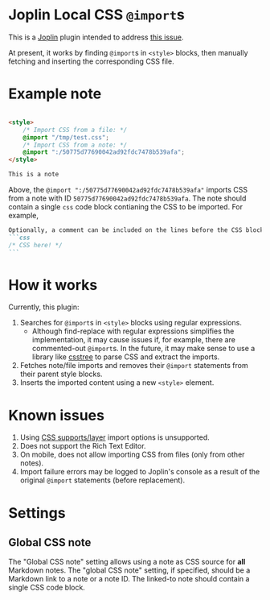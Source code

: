 # Joplin Local CSS `@import`s

This is a [Joplin](https://joplinapp.org) plugin intended to address [this issue](https://discourse.joplinapp.org/t/local-imported-css-no-longer-accessible/41812).

At present, it works by finding `@import`s in `<style>` blocks, then manually fetching and inserting the corresponding CSS file.

# Example note

````markdown

<style>
	/* Import CSS from a file: */
	@import "/tmp/test.css";
	/* Import CSS from a note: */
	@import ":/50775d77690042ad92fdc7478b539afa";
</style>

This is a note

````

Above, the `@import ":/50775d77690042ad92fdc7478b539afa"` imports CSS from a note with ID `50775d77690042ad92fdc7478b539afa`. The note should contain a single `css` code block contianing the CSS to be imported. For example,
````markdown
Optionally, a comment can be included on the lines before the CSS block.
```css
/* CSS here! */
```
````

# How it works

Currently, this plugin:
1. Searches for `@import`s in `<style>` blocks using regular expressions.
   - Although find-replace with regular expressions simplifies the implementation, it may cause issues if, for example, there are commented-out `@import`s. In the future, it may make sense to use a library like [csstree](https://github.com/csstree/csstree) to parse CSS and extract the imports.
2. Fetches note/file imports and removes their `@import` statements from their parent style blocks.
3. Inserts the imported content using a new `<style>` element.


# Known issues

<div id="limitations"></div>

1. Using [CSS supports/layer](https://developer.mozilla.org/en-US/docs/Web/CSS/@import) import options is unsupported.
2. Does not support the Rich Text Editor.
3. On mobile, does not allow importing CSS from files (only from other notes).
4. Import failure errors may be logged to Joplin's console as a result of the original `@import` statements (before replacement).

# Settings

## Global CSS note

The "Global CSS note" setting allows using a note as CSS source for **all** Markdown notes. The "global CSS note" setting, if specified, should be a Markdown link to a note or a note ID. The linked-to note should contain a single CSS code block.
